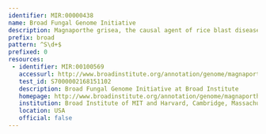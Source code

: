 ```yaml
---
identifier: MIR:00000438
name: Broad Fungal Genome Initiative
description: Magnaporthe grisea, the causal agent of rice blast disease, is one of the most devasting threats to food security worldwide and is a model organism for studying fungal phytopathogenicity and host-parasite interactions. The Magnaporthe comparative genomics database provides accesses to multiple fungal genomes from the Magnaporthaceae family to facilitate the comparative analysis. As part of the Broad Fungal Genome Initiative, the Magnaporthe comparative project includes the finished M. oryzae (formerly M. grisea) genome, as well as the draft assemblies of Gaeumannomyces graminis var. tritici and M. poae.
prefix: broad
pattern: ^S\d+$
prefixed: 0
resources:
 - identifier: MIR:00100569
   accessurl: http://www.broadinstitute.org/annotation/genome/magnaporthe_grisea/GeneDetails.html?sp=${id}
   test_id: S7000002168151102
   description: Broad Fungal Genome Initiative at Broad Institute
   homepage: http://www.broadinstitute.org/annotation/genome/magnaporthe_grisea/
   institution: Broad Institute of MIT and Harvard, Cambridge, Massachuchetts
   location: USA
   official: false
---
```

